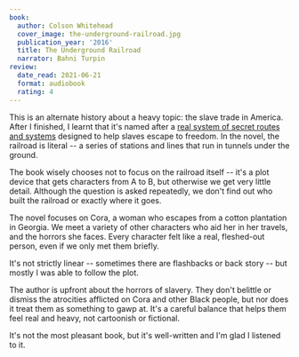 ```yaml
---
book:
  author: Colson Whitehead
  cover_image: the-underground-railroad.jpg
  publication_year: '2016'
  title: The Underground Railroad
  narrator: Bahni Turpin
review:
  date_read: 2021-06-21
  format: audiobook
  rating: 4
---
```


This is an alternate history about a heavy topic: the slave trade in America.
After I finished, I learnt that it's named after a [real system of secret routes and systems](https://en.wikipedia.org/wiki/Underground_Railroad) designed to help slaves escape to freedom.
In the novel, the railroad is literal -- a series of stations and lines that run in tunnels under the ground.

The book wisely chooses not to focus on the railroad itself -- it's a plot device that gets characters from A to B, but otherwise we get very little detail.
Although the question is asked repeatedly, we don't find out who built the railroad or exactly where it goes.

The novel focuses on Cora, a woman who escapes from a cotton plantation in Georgia.
We meet a variety of other characters who aid her in her travels, and the horrors she faces.
Every character felt like a real, fleshed-out person, even if we only met them briefly.

It's not strictly linear -- sometimes there are flashbacks or back story -- but mostly I was able to follow the plot.

The author is upfront about the horrors of slavery.
They don't belittle or dismiss the atrocities afflicted on Cora and other Black people, but nor does it treat them as something to gawp at.
It's a careful balance that helps them feel real and heavy, not cartoonish or fictional.

It's not the most pleasant book, but it's well-written and I'm glad I listened to it.
